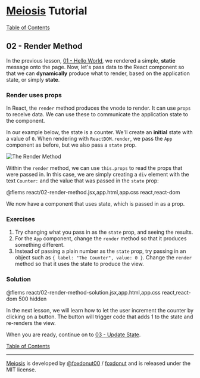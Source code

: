 # [Meiosis](https://meiosis.js.org) Tutorial

[Table of Contents](toc.html)

## 02 - Render Method

In the previous lesson, [01 - Hello World](01-hello-world-react.html), we rendered a simple,
**static** message onto the page. Now, let's pass data to the React component so that we can
**dynamically** produce what to render, based on the application state, or simply **state**.

### Render uses props

In React, the `render` method produces the vnode to render. It can use `props` to receive data.
We can use these to communicate the application state to the component.

In our example below, the state is a counter. We'll create an **initial** state with a value of
`0`. When rendering with `ReactDOM.render`, we pass the `App` component as before, but we also
pass a `state` prop.

![The Render Method](02-render-method-01.svg)

Within the `render` method, we can use `this.props` to read the props that were passed in. In
this case, we are simply creating a `div` element with the text `Counter:` and the value that
was passed in the `state` prop:

@flems react/02-render-method.jsx,app.html,app.css react,react-dom

We now have a component that uses state, which is passed in as a prop.

### Exercises

1. Try changing what you pass in as the `state` prop, and seeing the results.
1. For the `App` component, change the `render` method so that it produces something different.
1. Instead of passing a plain number as the `state` prop, try passing in an object such as
`{ label: "The Counter", value: 0 }`. Change the `render` method so that it uses the
state to produce the view.

### Solution

@flems react/02-render-method-solution.jsx,app.html,app.css react,react-dom 500 hidden

In the next lesson, we will learn how to let the user increment the counter by clicking on a
button. The button will trigger code that adds 1 to the state and re-renders the view.

When you are ready, continue on to [03 - Update State](03-update-state-react.html).

[Table of Contents](toc.html)

-----

[Meiosis](https://meiosis.js.org) is developed by [@foxdonut00](http://twitter.com/foxdonut00) / [foxdonut](https://github.com/foxdonut) and is released under the MIT license.
